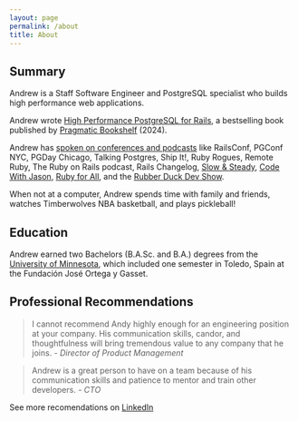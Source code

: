 ```yaml
---
layout: page
permalink: /about
title: About
---
```


## Summary
Andrew is a Staff Software Engineer and PostgreSQL specialist who builds high performance web applications.

Andrew wrote [High Performance PostgreSQL for Rails](/pgrailsbook), a bestselling book published by [Pragmatic Bookshelf](https://pragprog.com/titles/aapsql/high-performance-postgresql-for-rails/) (2024).

Andrew has [spoken on conferences and podcasts](/speaking-opportunities) like RailsConf, PGConf NYC, PGDay Chicago, Talking Postgres, Ship It!, Ruby Rogues, Remote Ruby, The Ruby on Rails podcast, Rails Changelog, [Slow & Steady](https://www.slowandsteadypodcast.com), [Code With Jason](https://www.codewithjason.com), [Ruby for All](https://www.rubyforall.com), and the [Rubber Duck Dev Show](https://www.rubberduckdevshow.com).

When not at a computer, Andrew spends time with family and friends, watches Timberwolves NBA basketball, and plays pickleball!

## Education
Andrew earned two Bachelors (B.A.Sc. and B.A.) degrees from the [University of Minnesota](http://umn.edu), which included one semester in Toledo, Spain at the Fundación José Ortega y Gasset.

## Professional Recommendations
> I cannot recommend Andy highly enough for an engineering position at your company. His communication skills, candor, and thoughtfulness will bring tremendous value to any company that he joins.
<cite>- Director of Product Management</cite>

> Andrew is a great person to have on a team because of his communication skills and patience to mentor and train other developers.
<cite>- CTO</cite>

See more recomendations on [LinkedIn](http://linkedin.com/in/andyatkinson/)
